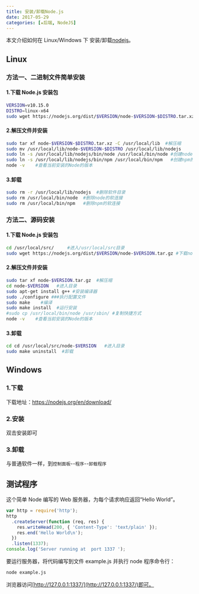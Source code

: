```yaml
---
title: 安装/卸载Node.js
date: 2017-05-29
categories: [✬后端, NodeJS]
---
```


本文介绍如何在 Linux/Windows 下 安装/卸载[nodejs](https://nodejs.org/en/download/)。

<!--more-->

## Linux

### 方法一、二进制文件简单安装

#### 1.下载 Node.js 安装包

```bash
VERSION=v10.15.0
DISTRO=linux-x64
sudo wget https://nodejs.org/dist/$VERSION/node-$VERSION-$DISTRO.tar.xz #下载nodejs安装包
```

#### 2.解压文件并安装

```bash
sudo tar xf node-$VERSION-$DISTRO.tar.xz -C /usr/local/lib  #解压缩
sudo mv /usr/local/lib/node-$VERSION-$DISTRO /usr/local/lib/nodejs
sudo ln -s /usr/local/lib/nodejs/bin/node /usr/local/bin/node #创建node的软连接
sudo ln -s /usr/local/lib/nodejs/bin/npm /usr/local/bin/npm   #创建npm的软连接
node -v    #查看当前安装的Node的版本
```

#### 3.卸载

```bash
sudo rm -r /usr/local/lib/nodejs  #删除软件目录
sudo rm /usr/local/bin/node  #删除node的软连接
sudo rm /usr/local/bin/npm   #删除npm的软连接
```

### 方法二、源码安装

#### 1.下载 Node.js 安装包

```bash
cd /usr/local/src/     #进入/usr/local/src目录
sudo wget https://nodejs.org/dist/$VERSION/node-$VERSION.tar.gz #下载nodejs安装包
```

#### 2.解压文件并安装

```bash
sudo tar xf node-$VERSION.tar.gz  #解压缩
cd node-$VERSION   #进入目录
sudo apt-get install g++ #安装编译器
sudo ./configure ###执行配置文件
sudo make    #编译
sudo make install  #运行安装
#sudo cp /usr/local/bin/node /usr/sbin/ #复制快捷方式
node -v    #查看当前安装的Node的版本
```

#### 3.卸载

```bash
cd cd /usr/local/src/node-$VERSION   #进入目录
sudo make uninstall  #卸载
```

## Windows

### 1.下载

下载地址：https://nodejs.org/en/download/

### 2.安装

双击安装即可

### 3.卸载

与普通软件一样，到`控制面板`--`程序`--`卸载程序`

## 测试程序

这个简单 Node 编写的 Web 服务器，为每个请求响应返回“Hello World”。

```js
var http = require('http');
http
  .createServer(function (req, res) {
    res.writeHead(200, { 'Content-Type': 'text/plain' });
    res.end('Hello World\n');
  })
  .listen(1337);
console.log('Server running at  port 1337 ');
```

要运行服务器，将代码编写到文件 example.js 并执行 node 程序命令行：

```bash
node example.js
```

浏览器访问[http://127.0.0.1:1337/](http://127.0.0.1:1337/)即可。
